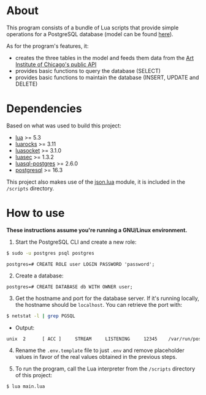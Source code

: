 # About

This program consists of a bundle of Lua scripts that provide simple operations
for a PostgreSQL database (model can be found <a href="ERD.png">here</a>).

As for the program's features, it:

* creates the three tables in the model and feeds them data from the
<a href="https://api.artic.edu/docs">Art Institute of Chicago's public API</a>
* provides basic functions to query the database (SELECT)
* provides basic functions to maintain the database (INSERT, UPDATE and DELETE)

# Dependencies

Based on what was used to build this project:

* <a href="https://www.lua.org/">lua</a> >= 5.3
* <a href="https://luarocks.org">luarocks</a> >= 3.11
* <a href="https://lunarmodules.github.io/luasocket">luasocket</a> >= 3.1.0
* <a href="https://github.com/lunarmodules/luasec">luasec</a> >= 1.3.2
* <a href="https://lunarmodules.github.io/luasql">luasql-postgres</a> >= 2.6.0
* <a href="https://www.postgresql.org">postgresql</a> >= 16.3

This project also makes use of the <a href="https://github.com/rxi/json.lua">json.lua</a> module, it is included in the `/scripts` directory.

# How to use

**These instructions assume you're running a GNU/Linux environment.**

1. Start the PostgreSQL CLI and create a new role:
~~~bash
$ sudo -u postgres psql postgres
~~~
~~~
postgres=# CREATE ROLE user LOGIN PASSWORD 'password';
~~~

2. Create a database:
~~~
postgres=# CREATE DATABASE db WITH OWNER user;
~~~

3. Get the hostname and port for the database server. If it's running
locally, the hostname should be `localhost`. You can retrieve the port with:
~~~bash
$ netstat -l | grep PGSQL
~~~
* Output:
~~~bash
unix  2      [ ACC ]     STREAM     LISTENING     12345    /var/run/postgresql/.s.PGSQL.5432  # Port is 5432
~~~

4. Rename the `.env.template` file to just `.env` and remove placeholder
values in favor of the real values obtained in the previous steps.

6. To run the program, call the Lua interpreter from the `/scripts`
directory of this project:
~~~bash
$ lua main.lua
~~~
